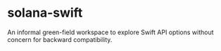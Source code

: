 # solana-swift
 An informal green-field workspace to explore Swift API options without concern for backward compatibility.
